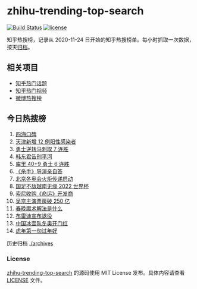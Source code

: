 # zhihu-trending-top-search

[![Build Status](https://github.com/justjavac/zhihu-trending-top-search/workflows/ci/badge.svg?branch=main)](https://github.com/justjavac/zhihu-trending-top-search/actions)
[![license](https://img.shields.io/github/license/justjavac/zhihu-trending-top-search)](https://github.com/justjavac/zhihu-trending-top-search/blob/main/LICENSE)

知乎热搜榜，记录从 2020-11-24 日开始的知乎热搜榜单。每小时抓取一次数据，按天[归档](./archives)。

## 相关项目

- [知乎热门话题](https://github.com/justjavac/zhihu-trending-hot-questions)
- [知乎热门视频](https://github.com/justjavac/zhihu-trending-hot-video)
- [微博热搜榜](https://github.com/justjavac/weibo-trending-hot-search)

## 今日热搜榜

<!-- BEGIN -->
<!-- 最后更新时间 Thu Feb 03 2022 02:10:09 GMT+0800 (China Standard Time) -->

1. [四海口碑](https://www.zhihu.com/search?q=四海)
1. [天津新增 12 例阳性感染者](https://www.zhihu.com/search?q=天津疫情)
1. [勇士逆转马刺取 7 连胜](https://www.zhihu.com/search?q=勇士)
1. [韩东君告别平河](https://www.zhihu.com/search?q=长津湖)
1. [库里 40+9 勇士 6 连胜](https://www.zhihu.com/search?q=勇士)
1. [《杀手》导演亲自答](https://www.zhihu.com/search?q=这个杀手不太冷静)
1. [北京冬奥会火炬传递启动](https://www.zhihu.com/search?q=冬奥会火炬传递)
1. [国足不敌越南无缘 2022 世界杯](https://www.zhihu.com/search?q=国足)
1. [索尼收购《命运》开发商](https://www.zhihu.com/search?q=索尼收购bungie)
1. [吴京主演票房破 250 亿](https://www.zhihu.com/search?q=吴京主演票房)
1. [春晚魔术解法是什么](https://www.zhihu.com/search?q=春晚魔术解法)
1. [布雷迪宣布退役](https://www.zhihu.com/search?q=布雷迪)
1. [中国冰壶队冬奥开门红](https://www.zhihu.com/search?q=冬奥冰壶)
1. [虎年第一句过年好](https://www.zhihu.com/search?q=虎年第一句过年好)

<!-- END -->

历史归档 [./archives](./archives)

### License

[zhihu-trending-top-search](https://github.com/justjavac/zhihu-trending-top-search)
的源码使用 MIT License 发布。具体内容请查看 [LICENSE](./LICENSE) 文件。
